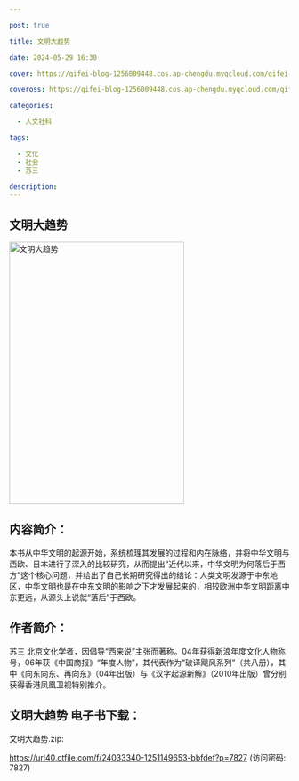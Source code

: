 ```yaml
---

post: true

title: 文明大趋势

date: 2024-05-29 16:30

cover: https://qifei-blog-1256009448.cos.ap-chengdu.myqcloud.com/qifei-blog/6567258dc458853aefb03ca1.jpg

coveross: https://qifei-blog-1256009448.cos.ap-chengdu.myqcloud.com/qifei-blog/6567258dc458853aefb03ca1.jpg

categories:

  - 人文社科

tags:

  - 文化
  - 社会
  - 苏三

description:
---
```


##  文明大趋势

<img alt="文明大趋势 " class="aligncenter loaded" data-was-processed="true" decoding="async" fetchpriority="high" height="471" src="https://qifei-blog-1256009448.cos.ap-chengdu.myqcloud.com/qifei-blog/6567258dc458853aefb03ca1.jpg " style="cursor: zoom-in;" width="314"/>

## 内容简介：

本书从中华文明的起源开始，系统梳理其发展的过程和内在脉络，并将中华文明与西欧、日本进行了深入的比较研究，从而提出“近代以来，中华文明为何落后于西方”这个核心问题，并给出了自己长期研究得出的结论：人类文明发源于中东地区，中华文明也是在中东文明的影响之下才发展起来的，相较欧洲中华文明距离中东更远，从源头上说就“落后”于西欧。

## 作者简介：

苏三 北京文化学者，因倡导“西来说”主张而著称。04年获得新浪年度文化人物称号，06年获《中国商报》“年度人物”，其代表作为“破译飓风系列”（共八册），其中《向东向东、再向东》（04年出版）与《汉字起源新解》（2010年出版）曾分别获得香港凤凰卫视特别推介。

## 文明大趋势 电子书下载：

文明大趋势.zip: 

https://url40.ctfile.com/f/24033340-1251149653-bbfdef?p=7827 (访问密码: 7827)

